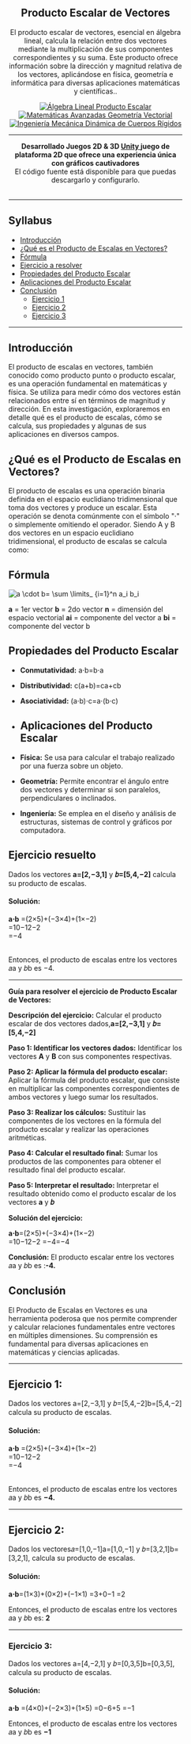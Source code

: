 
<p align="center">  
  <h2 align="center"> Producto Escalar de Vectores </h2>

<p/>
<div class="slider-container" style="width: 70%; margin: auto;">

<p align="center">
El producto escalar de vectores, esencial en álgebra lineal, calcula la relación entre dos vectores mediante la multiplicación de sus componentes correspondientes y su suma. Este producto ofrece información sobre la dirección y magnitud relativa de los vectores, aplicándose en física, geometría e informática para diversas aplicaciones matemáticas y científicas..</p>


<div>
    <p align="center">
        <a href="#">
            <img src="https://img.shields.io/badge/Álgebra%20Lineal-Producto%20Escalar-yellow?style=for-the-badge&logo=mathworks" alt="Álgebra Lineal Producto Escalar">
        </a>
        <a href="#">
            <img src="https://img.shields.io/badge/Matemáticas%20Avanzadas-Geometría%20Vectorial-green?style=for-the-badge&logo=mathworks" alt="Matemáticas Avanzadas Geometría Vectorial">
        </a>
        <a href="#">
            <img src="https://img.shields.io/badge/Ingeniería%20Mecánica-Dinámica%20de%20Cuerpos%20Rígidos-blue?style=for-the-badge&logo=autodesk" alt="Ingeniería Mecánica Dinámica de Cuerpos Rígidos">
        </a>
    
 
</div>

---











<div align="center"><strong>Desarrollado Juegos  2D & 3D <a href="https://reactjs.org/">Unity </a> juego de plataforma 2D que ofrece una experiencia única con gráficos cautivadores</strong><br>El código fuente está disponible para que puedas descargarlo y configurarlo.










<div align="center">

</div>

</div>

<br/>


-----------

## Syllabus 

- [Introducción](#introducción)
- [¿Qué es el Producto de Escalas en Vectores?](#qué-es-el-producto-de-escalas-en-vectores)
- [Fórmula](#fórmula)
- [Ejercicio a resolver](#ejercicio-a-resolver)
- [Propiedades del Producto Escalar](#propiedades-del-producto-escalar)
- [Aplicaciones del Producto Escalar](#aplicaciones-del-producto-escalar)
- [Conclusión](#conclusión)
	- [Ejercicio 1](#ejercicio-1)
	- [Ejercicio 2](#ejercicio-2)
	- [Ejercicio 3](#ejercicio-3)


-----

## Introducción
El producto de escalas en vectores, también conocido como producto punto o producto escalar, es una operación fundamental en matemáticas y física. Se utiliza para medir cómo dos vectores están relacionados entre sí en términos de magnitud y dirección. En esta investigación, exploraremos en detalle qué es el producto de escalas, cómo se calcula, sus propiedades y algunas de sus aplicaciones en diversos campos.

## ¿Qué es el Producto de Escalas en Vectores?


El producto de escalas es una operación binaria definida en el espacio euclidiano tridimensional que toma dos vectores y produce un escalar. Esta operación se denota comúnmente con el símbolo "·" o simplemente omitiendo el operador. Siendo A y B dos vectores en un espacio euclidiano tridimensional, el producto de escalas se calcula como:


## Fórmula

![a \cdot b= \sum \limits_ {i=1}^n a_i b_i](https://www.gstatic.com/education/formulas2/553212783/en/dot_product.svg)

**a**	=	1er vector
**b**	=	2do vector
**n**	=	dimensión del espacio vectorial
**ai**	=	componente del vector a
**bi**	=	componente del vector b

## Propiedades del Producto Escalar

-   **Conmutatividad:** a⋅b=b⋅a
-   **Distributividad:** c(a+b)=ca+cb
-   **Asociatividad:** (a⋅b)⋅c=a⋅(b⋅c)

-   ## Aplicaciones del Producto Escalar

-   **Física:** Se usa para calcular el trabajo realizado por una fuerza sobre un objeto.
-   **Geometría:** Permite encontrar el ángulo entre dos vectores y determinar si son paralelos, perpendiculares o inclinados.
-   **Ingeniería:** Se emplea en el diseño y análisis de estructuras, sistemas de control y gráficos por computadora.

## Ejercicio resuelto

Dados los vectores **a=[2,−3,1]** y **𝑏=[5,4,−2]** calcula su producto de escalas.


#### Solución:

**a⋅b** =(2×5)+(−3×4)+(1×−2)  
=10−12−2  
=−4  
​

Entonces, el producto de escalas entre los vectores 𝑎a y 𝑏b es −4.


----


**Guía para resolver el ejercicio de Producto Escalar de Vectores:**

**Descripción del ejercicio:**
Calcular el producto escalar de dos vectores dados,**a=[2,−3,1]** y **𝑏=[5,4,−2]**

**Paso 1: Identificar los vectores dados:**
Identificar los vectores **A** y **B** con sus componentes respectivas.

**Paso 2: Aplicar la fórmula del producto escalar:**
Aplicar la fórmula del producto escalar, que consiste en multiplicar las componentes correspondientes de ambos vectores y luego sumar los resultados.

**Paso 3: Realizar los cálculos:**
Sustituir las componentes de los vectores en la fórmula del producto escalar y realizar las operaciones aritméticas.

**Paso 4: Calcular el resultado final:**
Sumar los productos de las componentes para obtener el resultado final del producto escalar.

**Paso 5: Interpretar el resultado:**
Interpretar el resultado obtenido como el producto escalar de los vectores **a** y **𝑏**

**Solución del ejercicio:**

**a⋅b**=(2×5)+(−3×4)+(1×−2)  
=10−12−2
 =−4=−4

**Conclusión:**
El producto escalar entre los vectores 𝑎a y 𝑏b es :**-4.**


## Conclusión
El Producto de Escalas en Vectores es una herramienta poderosa que nos permite comprender y calcular relaciones fundamentales entre vectores en múltiples dimensiones. Su comprensión es fundamental para diversas aplicaciones en matemáticas y ciencias aplicadas.


----

## Ejercicio 1:

Dados los vectores a=[2,−3,1] y 𝑏=[5,4,−2]b=[5,4,−2] calcula su producto de escalas.


#### Solución:

**a⋅b** =(2×5)+(−3×4)+(1×−2)  
=10−12−2  
=−4  
​

Entonces, el producto de escalas entre los vectores 𝑎a y 𝑏b es **−4.**

----

## Ejercicio 2:

Dados los vectores𝑎=[1,0,−1]a=[1,0,−1] y 𝑏=[3,2,1]b=[3,2,1], calcula su producto de escalas.

#### Solución:

**a⋅b**=(1×3)+(0×2)+(−1×1)
=3+0−1
=2​
​

Entonces, el producto de escalas entre los vectores 𝑎a y 𝑏b es: **2**


---

### Ejercicio 3:

Dados los vectores a=[4,−2,1] y 𝑏=[0,3,5]b=[0,3,5], calcula su producto de escalas.

#### Solución:

**a⋅b** =(4×0)+(−2×3)+(1×5)
=0−6+5
=−1​
​

Entonces, el producto de escalas entre los vectores 𝑎a y 𝑏b es **−1**


